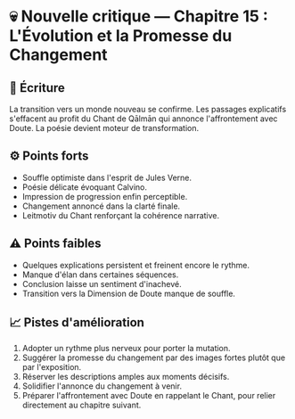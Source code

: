 # 💀 Nouvelle critique — Chapitre 15 : L'Évolution et la Promesse du Changement

## 🧠 Écriture
La transition vers un monde nouveau se confirme. Les passages explicatifs s'effacent au profit du Chant de Qālmān qui annonce l'affrontement avec Doute. La poésie devient moteur de transformation.

## ⚙️ Points forts
- Souffle optimiste dans l'esprit de Jules Verne.
- Poésie délicate évoquant Calvino.
- Impression de progression enfin perceptible.
- Changement annoncé dans la clarté finale.
- Leitmotiv du Chant renforçant la cohérence narrative.

## ⚠️ Points faibles
- Quelques explications persistent et freinent encore le rythme.
- Manque d'élan dans certaines séquences.
- Conclusion laisse un sentiment d'inachevé.
- Transition vers la Dimension de Doute manque de souffle.

## 📈 Pistes d'amélioration
1. Adopter un rythme plus nerveux pour porter la mutation.
2. Suggérer la promesse du changement par des images fortes plutôt que par l'exposition.
3. Réserver les descriptions amples aux moments décisifs.
4. Solidifier l'annonce du changement à venir.
5. Préparer l'affrontement avec Doute en rappelant le Chant, pour relier directement au chapitre suivant.
